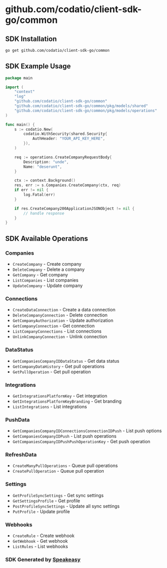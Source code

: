 # github.com/codatio/client-sdk-go/common

<!-- Start SDK Installation -->
## SDK Installation

```bash
go get github.com/codatio/client-sdk-go/common
```
<!-- End SDK Installation -->

## SDK Example Usage
<!-- Start SDK Example Usage -->
```go
package main

import (
    "context"
    "log"
    "github.com/codatio/client-sdk-go/common"
    "github.com/codatio/client-sdk-go/common/pkg/models/shared"
    "github.com/codatio/client-sdk-go/common/pkg/models/operations"
)

func main() {
    s := codatio.New(
        codatio.WithSecurity(shared.Security{
            AuthHeader: "YOUR_API_KEY_HERE",
        }),
    )

    req := operations.CreateCompanyRequestBody{
        Description: "unde",
        Name: "deserunt",
    }

    ctx := context.Background()
    res, err := s.Companies.CreateCompany(ctx, req)
    if err != nil {
        log.Fatal(err)
    }

    if res.CreateCompany200ApplicationJSONObject != nil {
        // handle response
    }
}
```
<!-- End SDK Example Usage -->

<!-- Start SDK Available Operations -->
## SDK Available Operations


### Companies

* `CreateCompany` - Create company
* `DeleteCompany` - Delete a company
* `GetCompany` - Get company
* `ListCompanies` - List companies
* `UpdateCompany` - Update company

### Connections

* `CreateDataConnection` - Create a data connection
* `DeleteCompanyConnection` - Delete connection
* `GetCompanyAuthorization` - Update authorization
* `GetCompanyConnection` - Get connection
* `ListCompanyConnections` - List connections
* `UnlinkCompanyConnection` - Unlink connection

### DataStatus

* `GetCompaniesCompanyIDDataStatus` - Get data status
* `GetCompanyDataHistory` - Get pull operations
* `GetPullOperation` - Get pull operation

### Integrations

* `GetIntegrationsPlatformKey` - Get integration
* `GetIntegrationsPlatformKeyBranding` - Get branding
* `ListIntegrations` - List integrations

### PushData

* `GetCompaniesCompanyIDConnectionsConnectionIDPush` - List push options
* `GetCompaniesCompanyIDPush` - List push operations
* `GetCompaniesCompanyIDPushPushOperationKey` - Get push operation

### RefreshData

* `CreateManyPullOperations` - Queue pull operations
* `CreatePullOperation` - Queue pull operation

### Settings

* `GetProfileSyncSettings` - Get sync settings
* `GetSettingsProfile` - Get profile
* `PostProfileSyncSettings` - Update all sync settings
* `PutProfile` - Update profile

### Webhooks

* `CreateRule` - Create webhook
* `GetWebhook` - Get webhook
* `ListRules` - List webhooks
<!-- End SDK Available Operations -->

### SDK Generated by [Speakeasy](https://docs.speakeasyapi.dev/docs/using-speakeasy/client-sdks)
